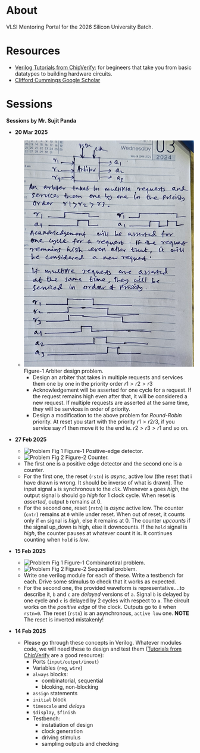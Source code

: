 # About
VLSI Mentoring Portal for the 2026 Silicon University Batch.

# Resources

- [Verilog Tutorials from ChipVerify](https://www.chipverify.com/tutorials/verilog): for begineers that take you from basic datatypes to building hardware circuits.
- [Clifford Cummings Google Scholar](https://scholar.google.com/citations?user=j53P4MQAAAAJ&hl=en&oi=ao)

# Sessions

**Sessions by Mr. Sujit Panda**
- **20 Mar 2025**
  - ![Problem Fig 1](media/2025-0320-Problem-Fig-1.jpeg)  Figure-1 Arbiter design problem.
    - Design an arbiter that takes in multiple requests and services them one by one in the priority order $r1 > r2 > r3$
    - Acknowledgement will be asserted for one cycle for a request. If the request remains high even after that, it will be considered a new request. If multiple requests are asserted at the same time, they will be services in order of priority.
    - Design a modification to the above problem for _Round-Robin_ priority. At reset you start with the priority $r1 > r2 r3$, if you service say $r1$ then move it to the end ie. $r2 > r3 > r1$ and so on. 

- **27 Feb 2025**
  - ![Problem Fig 1](media/2025-0227-Problem-Fig-1.jpeg)  Figure-1 Positive-edge detector.
  - ![Problem Fig 2](media/2025-0227-Problem-Fig-2.jpeg)  Figure-2 Counter.
  - The first one is a positive edge detector and the second one is a counter.
  - For the first one, the reset (`rstn`) is _async_, active low (the reset that i have drawn is wrong. It should be inverse of what is drawn). The input signal `a` is synchronous to the `clk`. Whenever `a` goes _high_, the output signal `b` should go _high_ for 1 clock cycle. When reset is _asserted_, output `b` remains at 0.
  - For the second one, reset (`rstn`) is _async_ active low.  The counter (`cntr`) remains at `0`  while under reset. When out of reset, it counts only if `en` signal is _high_, else it remains at 0. The counter _upcounts_ if the signal up_down is high, else it downcounts. If the `hold` signal is _high_, the counter pauses at whatever count it is. It continues counting when `hold` is _low_.

- **15 Feb 2025**
  - ![Problem Fig 1](media/2025-0215-Problem-Fig-1.jpeg)  Figure-1 Combinarotiral problem.
  - ![Problem Fig 2](media/2025-0215-Problem-Fig-2.jpeg)  Figure-2 Sequential problem.
  - Write one verilog module for each of these. Write a testbench for each. Drive some stimulus to check that it works as expected.
  - For the second one, the provided waveform is representative....to describe it, `b` and `c` are _delayed_ versions of `a`. Signal `b` is delayed by one cycle and `c` is delayed by 2 cycles with respect to `a`. The circuit works on the _positive edge_ of the clock. Outputs go to `0` when `rstn=0`. The reset (`rstn`) is an asynchronous, `active low` one. **NOTE** The reset is inverted mistakenly!
    
- **14 Feb 2025**
  - Please go through these concepts in Verilog. Whatever modules code, we will need these to design and test them ([Tutorials from ChipVerify](https://www.chipverify.com/tutorials/verilog) are a good resource):
    - Ports (`input/output/inout`)
    - Variables (`reg`, `wire`)
    - `always` blocks:
      - combinatorial, sequential
      - blcoking, non-blocking
    - `assign` statements
    - `initial` block
    - `timescale` and _delays_
    - `$display`, `$finish`
    - Testbench:
      - instatiation of design
      - clock generation
      - driving stimulus
      - sampling outputs and checking
